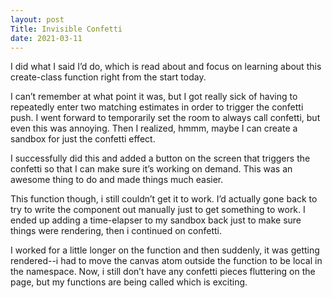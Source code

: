 ```yaml
---
layout: post
Title: Invisible Confetti
date: 2021-03-11
---
```


I did what I said I’d do, which is read about and focus on learning about this create-class function right from the start today.  

I can’t remember at what point it was, but I got really sick of having to repeatedly enter two matching estimates in order to trigger the confetti push. I went forward to temporarily set the room to always call confetti, but even this was annoying.  Then I realized, hmmm, maybe I can create a sandbox for just the confetti effect.

I successfully did this and added a button on the screen that triggers the confetti so that I can make sure it’s working on demand.  This was an awesome thing to do and made things much easier.  

This function though, i still couldn’t get it to work. I’d actually gone back to try to write the component out manually just to get something to work.  I ended up adding a time-elapser to my sandbox back just to make sure things were rendering, then i continued on confetti. 

I worked for a little longer on the function and then suddenly, it was getting rendered--i had to move the canvas atom outside the function to be local in the namespace.  Now, i still don’t have any confetti pieces fluttering on the page, but my functions are being called which is exciting.  

